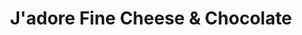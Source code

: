 ---
title: "J'adore Fine Cheese & Chocolate"
url: /barrie/jadore-fine-cheese-and-chocolate/
shop: deli
---